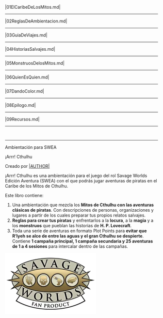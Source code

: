 |01ElCaribeDeLosMitos.md|

***

|02ReglasDeAmbientacion.md|

***

|03GuiaDeViajes.md|

***

|04HistoriasSalvajes.md|

***

|05MonstruosDelosMitos.md|

***

|06QuienEsQuien.md|

***

|07DandoColor.md|

***

|08Epilogo.md|

***

|09Recursos.md|

***

&nbsp;

***

Ambientación para SWEA

¡Arrr! Cthulhu

Creado por [|AUTHOR|](|AUTHOR_URL|)

¡Arrr! Cthulhu es una ambientación para el juego del rol Savage Worlds Edición Aventura (SWEA) con el que podrás jugar aventuras de piratas en el Caribe de los Mitos de Cthulhu.

Este libro contiene:

1. Una ambientación que mezcla los **Mitos de Cthulhu con las aventuras clásicas de piratas**. Con descripciones de personas, organizaciones y lugares a partir de los cuales preparar tus propios relatos salvajes.
2. **Reglas para crear tus piratas** y enfrentarlos a la **locura**, a la **magia** y a los **monstruos** que pueblan las historias de **H. P. Lovecraft**.
3. Toda una serie de aventuras en formato Plot Points para **evitar que R’lyeh se alce de entre las aguas y el gran Cthulhu se despierte**. Contiene **1 campaña principal, 1 campaña secundaria y 25 aventuras de 1 a 4 sesiones** para intercalar dentro de las campañas.

![Logo Pinnacle](./images/pinnaclelogo.webp)